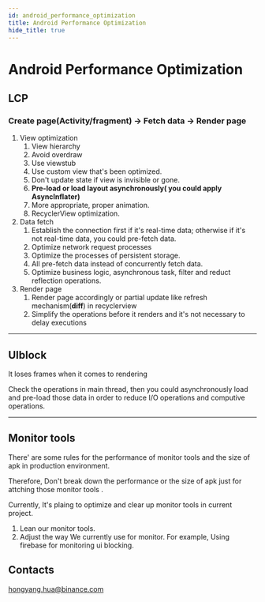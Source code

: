```yaml
---
id: android_performance_optimization
title: Android Performance Optimization
hide_title: true
---
```


# Android Performance Optimization

## LCP

### Create page(Activity/fragment) → Fetch data → Render page

1. View optimization
    1. View hierarchy
    2. Avoid overdraw
    3. Use viewstub
    4. Use custom view that's been optimized.
    5. Don't update state if view is invisible or gone.
    6. **Pre-load or load layout asynchronously( you could apply AsyncInflater)**
    7. More appropriate, proper animation.
    8. RecyclerView optimization.
2. Data fetch
    1. Establish the connection first if it's real-time data; otherwise if it's not real-time data, you could pre-fetch data.
    2. Optimize network request processes
    3. Optimize the processes of persistent storage.
    4. All pre-fetch data instead of concurrently fetch data.
    5. Optimize business logic, asynchronous task, filter and reduct reflection operations.
3. Render page
    1. Render page accordingly or partial update like refresh mechanism(**diff**)  in recyclerview
    2. Simplify the operations before it renders and it's not necessary to delay executions

---

## UIblock

It loses frames when it comes to rendering

Check the operations in main thread, then you could asynchronously load and pre-load those data in order to reduce I/O operations and computive operations.

---

## Monitor tools

There' are some rules for the performance of monitor tools and the size of apk in production environment.

Therefore, Don't break down the performance or the size of apk just for attching those monitor tools .

Currently, It's plaing to optimize and clear up monitor tools in current project.

1. Lean our monitor tools.
2. Adjust the way We currently use for monitor. For example, Using firebase for monitoring ui blocking.

## Contacts

hongyang.hua@binance.com